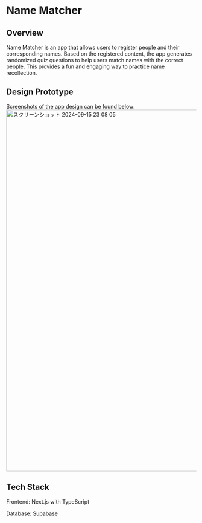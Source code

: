 # Name Matcher
## Overview
Name Matcher is an app that allows users to register people and their corresponding names. Based on the registered content, the app generates randomized quiz questions to help users match names with the correct people. This provides a fun and engaging way to practice name recollection.

## Design Prototype
Screenshots of the app design can be found below:
<img width="958" alt="スクリーンショット 2024-09-15 23 08 05" src="https://github.com/user-attachments/assets/36175e12-0ed3-48df-8193-d2a35cd0b2d8">


## Tech Stack
Frontend: Next.js with TypeScript

Database: Supabase
